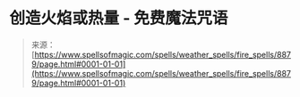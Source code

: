 <!--yml

category: 未分类

date: 2024-06-12 18:44:27

-->

# 创造火焰或热量 - 免费魔法咒语

> 来源：[https://www.spellsofmagic.com/spells/weather_spells/fire_spells/8879/page.html#0001-01-01](https://www.spellsofmagic.com/spells/weather_spells/fire_spells/8879/page.html#0001-01-01)
